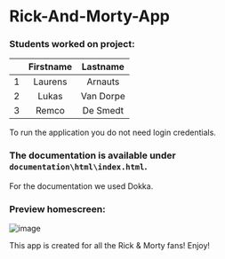# Rick-And-Morty-App

### Students worked on project:

|  |          Firstname          |     Lastname      |
| :---------: | :---------------------: | :-----------------: |
|   1   | Laurens | Arnauts |
|   2   |      Lukas      |    Van Dorpe    |
|   3   |      Remco      |    De Smedt    |

To run the application you do not need login credentials.

### The documentation is available under `documentation\html\index.html`.
For the documentation we used Dokka.

### Preview homescreen:

![image](https://user-images.githubusercontent.com/58339374/210237880-b78d36b8-1530-4311-b1e6-7820194c640c.png)


This app is created for all the Rick & Morty fans! Enjoy!

